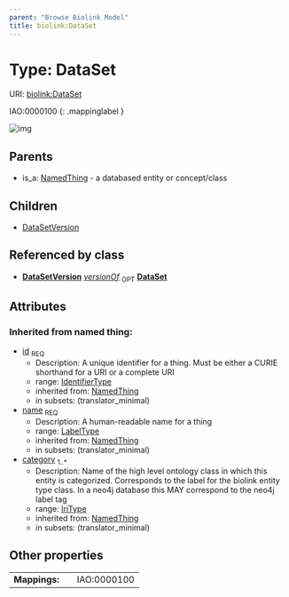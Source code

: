 ```yaml
---
parent: "Browse Biolink Model"
title: biolink:DataSet
---
```


# Type: DataSet




URI: [biolink:DataSet](https://w3id.org/biolink/vocab/DataSet)

IAO:0000100
{: .mappinglabel }

![img](http://yuml.me/diagram/nofunky;dir:TB/class/\[DataSetVersion]-%20versionOf%200..1>\[DataSet&#124;id(i):identifier_type;name(i):label_type;category(i):iri_type%20%2B],%20\[DataSet]^-\[DataSetVersion],%20\[NamedThing]^-\[DataSet])

## Parents

 *  is_a: [NamedThing](NamedThing.md) - a databased entity or concept/class

## Children

 * [DataSetVersion](DataSetVersion.md)

## Referenced by class

 *  **[DataSetVersion](DataSetVersion.md)** *[versionOf](versionOf.md)*  <sub>OPT</sub>  **[DataSet](DataSet.md)**

## Attributes


### Inherited from named thing:

 * [id](id.md)  <sub>REQ</sub>
    * Description: A unique identifier for a thing. Must be either a CURIE shorthand for a URI or a complete URI
    * range: [IdentifierType](types/IdentifierType.md)
    * inherited from: [NamedThing](NamedThing.md)
    * in subsets: (translator_minimal)
 * [name](name.md)  <sub>REQ</sub>
    * Description: A human-readable name for a thing
    * range: [LabelType](types/LabelType.md)
    * inherited from: [NamedThing](NamedThing.md)
    * in subsets: (translator_minimal)
 * [category](category.md)  <sub>1..*</sub>
    * Description: Name of the high level ontology class in which this entity is categorized. Corresponds to the label for the biolink entity type class. In a neo4j database this MAY correspond to the neo4j label tag
    * range: [IriType](types/IriType.md)
    * inherited from: [NamedThing](NamedThing.md)
    * in subsets: (translator_minimal)

## Other properties

|  |  |  |
| --- | --- | --- |
| **Mappings:** | | IAO:0000100 |

